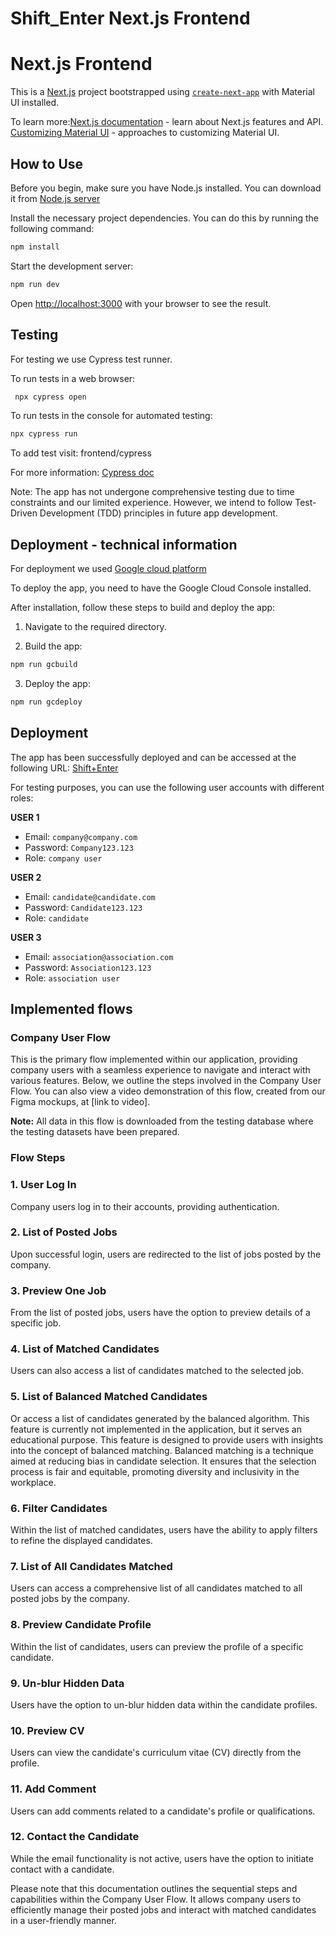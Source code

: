 # Shift_Enter Next.js Frontend

# Next.js Frontend

This is a [Next.js](https://nextjs.org/) project bootstrapped using [`create-next-app`](https://github.com/vercel/next.js/tree/canary/packages/create-next-app) with Material UI installed.

To learn more:[Next.js documentation](https://nextjs.org/docs) - learn about Next.js features and API.
[Customizing Material UI](https://mui.com/material-ui/customization/how-to-customize/) - approaches to customizing Material UI.

## How to Use

Before you begin, make sure you have Node.js installed. You can download it from [Node.js server](https://nodejs.org/en)

Install the necessary project dependencies. You can do this by running the following command:
```bash
npm install
```

Start the development server:

```bash
npm run dev
```

Open [http://localhost:3000](http://localhost:3000) with your browser to see the result.

## Testing
For testing we use Cypress test runner.

To run tests in a web browser:
```bash
 npx cypress open
```
To run tests in the console for automated testing: 
```bash
npx cypress run
```
To add test visit: frontend/cypress

For more information: [Cypress doc](https://docs.cypress.io/guides/core-concepts/introduction-to-cypress)

Note: The app has not undergone comprehensive testing due to time constraints and our limited experience. However, we intend to follow Test-Driven Development (TDD) principles in future app development.

## Deployment - technical information
For deployment we used [Google cloud platform](https://console.cloud.google.com/welcome?project=enter-400508)

To deploy the app, you need to have the Google Cloud Console installed.

After installation, follow these steps to build and deploy the app:

1. Navigate to the required directory.

2. Build the app:
```bash
npm run gcbuild 
```

3. Deploy the app:
```bash
npm run gcdeploy
```

## Deployment

The app has been successfully deployed and can be accessed at the following URL: [Shift+Enter](https://nextjsapp-iwghenktca-ew.a.run.app/)

For testing purposes, you can use the following user accounts with different roles:

**USER 1**

- Email: `company@company.com`
- Password: `Company123.123`
- Role: `company user`

**USER 2**

- Email: `candidate@candidate.com`
- Password: `Candidate123.123`
- Role: `candidate`

**USER 3**

- Email: `association@association.com`
- Password: `Association123.123`
- Role: `association user`

## Implemented flows

### Company User Flow
This is the primary flow implemented within our application, providing company users with a seamless experience to navigate and interact with various features. Below, we outline the steps involved in the Company User Flow. You can also view a video demonstration of this flow, created from our Figma mockups, at [link to video].

**Note:** All data in this flow is downloaded from the testing database where the testing datasets have been prepared.

### Flow Steps

### 1. User Log In
Company users log in to their accounts, providing authentication.

### 2. List of Posted Jobs
Upon successful login, users are redirected to the list of jobs posted by the company.

### 3. Preview One Job
From the list of posted jobs, users have the option to preview details of a specific job.

### 4. List of Matched Candidates
Users can also access a list of candidates matched to the selected job.

### 5. List of Balanced Matched Candidates
Or access a list of candidates generated by the balanced algorithm.
This feature is currently not implemented in the application, but it serves an educational purpose. This feature is designed to provide users with insights into the concept of balanced matching.
Balanced matching is a technique aimed at reducing bias in candidate selection. It ensures that the selection process is fair and equitable, promoting diversity and inclusivity in the workplace.

### 6. Filter Candidates
Within the list of matched candidates, users have the ability to apply filters to refine the displayed candidates.

### 7. List of All Candidates Matched
Users can access a comprehensive list of all candidates matched to all posted jobs by the company.

### 8. Preview Candidate Profile
Within the list of candidates, users can preview the profile of a specific candidate.

### 9. Un-blur Hidden Data
Users have the option to un-blur hidden data within the candidate profiles.

### 10. Preview CV
Users can view the candidate's curriculum vitae (CV) directly from the profile.

### 11. Add Comment
Users can add comments related to a candidate's profile or qualifications.

### 12. Contact the Candidate
While the email functionality is not active, users have the option to initiate contact with a candidate.

Please note that this documentation outlines the sequential steps and capabilities within the Company User Flow. 
It allows company users to efficiently manage their posted jobs and interact with matched candidates in a user-friendly manner.

